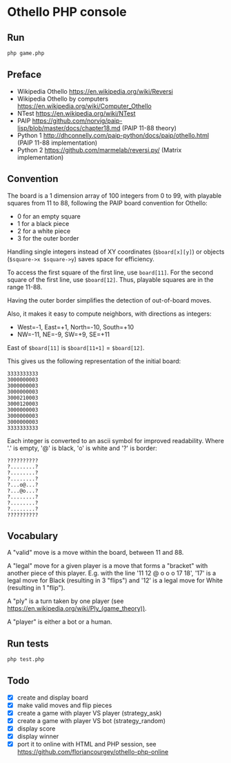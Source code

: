 # Othello PHP console

## Run
```bash
php game.php
```

## Preface
- Wikipedia Othello https://en.wikipedia.org/wiki/Reversi
- Wikipedia Othello by computers https://en.wikipedia.org/wiki/Computer_Othello
- NTest https://en.wikipedia.org/wiki/NTest
- PAIP https://github.com/norvig/paip-lisp/blob/master/docs/chapter18.md (PAIP 11-88 theory)
- Python 1 http://dhconnelly.com/paip-python/docs/paip/othello.html (PAIP 11-88 implementation)
- Python 2 https://github.com/marmelab/reversi.py/ (Matrix implementation)

## Convention
The board is a 1 dimension array of 100 integers from 0 to 99, with playable squares from 11 to 88, following the PAIP board convention for Othello:
- 0 for an empty square
- 1 for a black piece
- 2 for a white piece
- 3 for the outer border

Handling single integers instead of XY coordinates (`$board[x][y]`) or objects (`$square->x $square->y`) saves space for efficiency.

To access the first square of the first line, use `board[11]`. For the second square of the first line, use `$board[12]`. Thus, playable squares are in the range 11-88.

Having the outer border simplifies the detection of out-of-board moves.

Also, it makes it easy to compute neighbors, with directions as integers:
- West=-1, East=+1, North=-10, South=+10
- NW=-11, NE=-9, SW=+9, SE=+11

East of `$board[11]` is `$board[11+1]` = `$board[12]`.

This gives us the following representation of the initial board:
```
3333333333
3000000003
3000000003
3000000003
3000210003
3000120003
3000000003
3000000003
3000000003
3333333333
```

Each integer is converted to an ascii symbol for improved readability. Where '.' is empty, '@' is black, 'o' is white and '?' is border:
```
??????????
?........?
?........?
?........?
?...o@...?
?...@o...?
?........?
?........?
?........?
??????????
```

## Vocabulary
A "valid" move is a move within the board, between 11 and 88.

A "legal" move for a given player is a move that forms a "bracket" with another piece of this player. E.g. with the line '11 12 @ o o o 17 18', '17' is a legal move for Black (resulting in 3 "flips") and '12' is a legal move for White (resulting in 1 "flip").

A "ply" is a turn taken by one player (see https://en.wikipedia.org/wiki/Ply_(game_theory)).

A "player" is either a bot or a human.

## Run tests
```bash
php test.php
```

## Todo
- [x] create and display board
- [x] make valid moves and flip pieces
- [x] create a game with player VS player (strategy_ask)
- [x] create a game with player VS bot (strategy_random)
- [x] display score
- [x] display winner
- [x] port it to online with HTML and PHP session, see https://github.com/floriancourgey/othello-php-online
